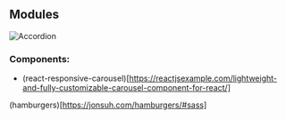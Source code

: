 ## Modules
![Accordion](https://github.com/springload/react-accessible-accordion)


### Components:

* (react-responsive-carousel)[https://reactjsexample.com/lightweight-and-fully-customizable-carousel-component-for-react/]

(hamburgers)[https://jonsuh.com/hamburgers/#sass]